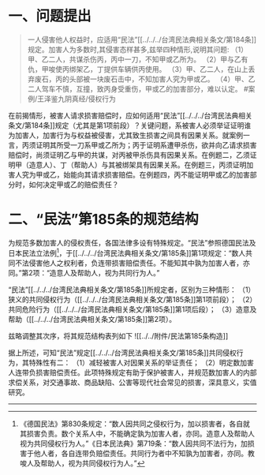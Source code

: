 # 一、问题提出
>一人侵害他人权益时，应适用“民法”[[../../../台湾民法典相关条文/第184条]]规定。加害人为多数时,其侵害态样甚多,兹举四种情形,说明其问题:
（1）甲、乙二人，共谋杀伤丙，丙中一刀，不知甲或乙所为。
（2）甲与乙有仇，甲唆使丙绑架乙，丁提供车辆供丙使用。
（3）甲、乙二人，在山上丢弃废石，丙的头部被一块废石击中，不知加害人究为甲或乙。
（4）甲、乙二人驾车不慎，互撞，致丙身受重伤，甲或乙的加害部分，难以认定。 #案例/王泽鉴九阴真经/侵权行为

在前揭情形，被害人请求损害赔偿时，应如何适用“民法”[[../../../台湾民法典相关条文/第184条]]规定（尤其是第1项前段）？关键问题，系被害人必须举证证明谁为加害人，加害行为与权益被侵害，尤其致生损害之间具有因果关系。就案例一言，丙须证明其所受一刀系甲或乙所为；丙于证明系遭甲杀伤，欲并向乙请求损害赔偿时，尚须证明乙与甲的共谋，对丙被甲杀伤具有因果关系。在例题二，乙须证明甲（造意人）、丁（帮助人）与其被绑架具有因果关系。在例题三，丙须证明加害人究为甲或乙，始能向其请求损害赔偿。在例题四，丙不能证明甲或乙的加害部分时，如何决定甲或乙的赔偿责任？
# 二、“民法”第185条的规范结构
为规范多数加害人的侵权责任，各国法律多设有特殊规定。“民法”参照德国民法及日本民法立法例[^1]，于[[../../../台湾民法典相关条文/第185条]]第1项规定：“数人共同不法侵害他人之权利者，负连带损害赔偿责任。不能知其中孰为加害人者，亦同。”第2项：“造意人及帮助人，视为共同行为人。”

“民法”[[../../../台湾民法典相关条文/第185条]]所规定者，区别为三种情形：
（1）狭义的共同侵权行为（[[../../../台湾民法典相关条文/第185条]]第1项前段）；
（2）共同危险行为（[[../../../台湾民法典相关条文/第185条]]第1项后段）；
（3）造意及帮助（[[../../../台湾民法典相关条文/第185条]]第2项）。

兹略调整其次序，将其规范结构表列如下
![[../../附件/民法第185条构造]]

[^1]:《德国民法》第830条规定：“数人因共同之侵权行为，加以损害者，各自就其损害负责。数个关系人中，不能确定孰为加害人者，亦同。造意人及帮助人视为共同侵权行为人。”《日本民法典》第719条：“数人因共同不法行为，加损害于他人者，各自连带负赔偿责任。共同行为者中不知孰为加害者，亦同。教唆人及帮助人，视为共同侵权行为人。”

据上所述，可知“民法”规定[[../../../台湾民法典相关条文/第185条]]共同侵权行为，其特殊性有二：
（1）减轻被害人对因果关系的举证责任；
（2）明定数加害人连带负损害赔偿责任。此项特殊规定有助于保护被害人，并规范数加害人的内部求偿关系，对交通事故、商品缺陷、公害等现代社会常见的损害，深具意义，实值研究。
___